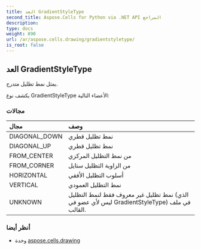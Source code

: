 ```yaml
---
title: العد GradientStyleType
second_title: Aspose.Cells for Python via .NET API المراجع
description:
type: docs
weight: 890
url: /ar/aspose.cells.drawing/gradientstyletype/
is_root: false
---
```

##  العد GradientStyleType
يمثل نمط تظليل متدرج.



يكشف نوع GradientStyleType الأعضاء التالية:

###  مجالات
| مجال| وصف|
| :- | :- |
| DIAGONAL_DOWN | نمط تظليل قطري|
| DIAGONAL_UP | نمط تظليل قطري|
| FROM_CENTER | من نمط التظليل المركزي|
| FROM_CORNER | من الزاوية التظليل ستايل|
| HORIZONTAL | أسلوب التظليل الأفقي|
| VERTICAL | نمط التظليل العمودي|
| UNKNOWN |نمط تظليل غير معروف فقط لنمط التظليل (الذي ليس لأي عضو في GradientStyleType) في ملف القالب.|



###  أنظر أيضا
* وحدة [aspose.cells.drawing](..)
